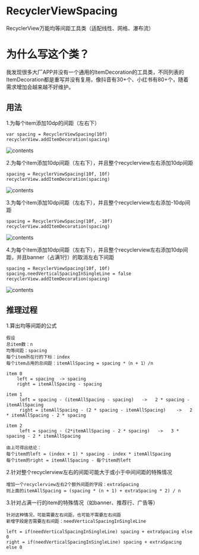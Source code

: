 # RecyclerViewSpacing
RecyclerView万能均等间距工具类（适配线性、网格、瀑布流）

# 为什么写这个类？
我发现很多大厂APP并没有一个通用的ItemDecoration的工具类，不同列表的ItemDecoration都是重写并没有复用，像抖音有30+个、小红书有80+个，随着需求增加会越来越不好维护。

## 用法
1.为每个item添加10dp的间距（左右下）
```
var spacing = RecyclerViewSpacing(10f)
recyclerView.addItemDecoration(spacing)
```
![contents](https://xkz-1252121784.cos.ap-chengdu.myqcloud.com/rv1.png)


2.为每个item添加10dp间距（左右下），并且整个recyclerview左右添加10dp间距
```
spacing = RecyclerViewSpacing(10f, 10f)
recyclerView.addItemDecoration(spacing)
```
![contents](https://xkz-1252121784.cos.ap-chengdu.myqcloud.com/rv2.png)


3.为每个item添加10dp间距（左右下），并且整个recyclerview左右添加-10dp间距
```
spacing = RecyclerViewSpacing(10f, -10f)
recyclerView.addItemDecoration(spacing)
```
![contents](https://xkz-1252121784.cos.ap-chengdu.myqcloud.com/rv3.png)


4.为每个item添加10dp间距（左右下），并且整个recyclerview左右添加10dp间距，并且banner（占满1行）的取消左右下间距
```
spacing = RecyclerViewSpacing(10f, 10f)
spacing.needVerticalSpacingInSingleLine = false
recyclerView.addItemDecoration(spacing)
```
![contents](https://xkz-1252121784.cos.ap-chengdu.myqcloud.com/rv4.png)

## 推理过程
1.算出均等间距的公式
```
假设
总item数：n
均等间距：spacing
每个item所在行的下标：index
每个item占用的总间距：itemAllSpacing = spacing *（n + 1）/n

item 0  
    left = spacing  -> spacing
    right = itemAllSpacing - spacing

item 1
     left = spacing - (itemAllSpacing - spacing)   ->   2 * spacing - itemAllSpacing
     right = itemAllSpacing - (2 * spacing - itemAllSpacing)    ->   2 * itemAllSpacing - 2 * spacing

item 2
     left = spacing - (2*itemAllSpacing - 2 * spacing)   ->   3 * spacing - 2 * itemAllSpacing
     
由上可得出结论：
每个item的left = (index + 1) * spacing - index * itemAllSpacing
每个item的right = itemAllSpacing - 每个item的left
```

2.针对整个recyclerview左右的间距可能大于或小于中间间距的特殊情况
```
增加一个recyclerview左右2个额外间距的字段：extraSpacing
则上面的itemAllSpacing = (spacing * (n + 1) + extraSpacing * 2) / n
```

3.针对占满一行的item的特殊情况（如banner、推荐行、广告等）
```
针对这种情况，可能需要左右间距，也可能不需要左右间距
新增字段是否需要左右间距：needVerticalSpacingInSingleLine

left = if(needVerticalSpacingInSingleLine) spacing + extraSpacing else 0
right = if(needVerticalSpacingInSingleLine) spacing + extraSpacing else 0

```
